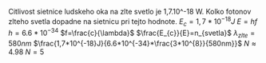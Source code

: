 Citlivost sietnice ludskeho oka na zlte svetlo je 1,7.10^-18 W. Kolko fotonov zlteho svetla dopadne na sietnicu pri tejto hodnote.
$E_c = 1,7*10^{-18}J$
$E=hf$
$h = 6.6*10^{-34}$
$f=\frac{c}{\lambda}$
$\frac{E_{c}}{E}=n_{svetla}$
$\lambda _{zlte}=580nm$
$\frac{1,7*10^{-18}J}{6.6*10^{-34}*\frac{3*10^{8}}{580nm}}$
$N\approx 4.98$
$N=5$

